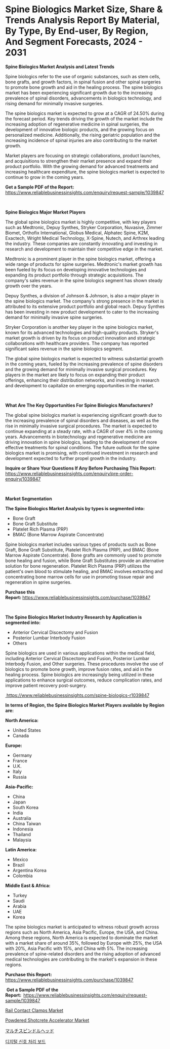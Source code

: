 <p><h1>Spine Biologics Market Size, Share & Trends Analysis Report By Material, By Type, By End-user, By Region, And Segment Forecasts, 2024 - 2031</h1></p><p><strong>Spine Biologics Market Analysis and Latest Trends</strong></p>
<p><p>Spine biologics refer to the use of organic substances, such as stem cells, bone grafts, and growth factors, in spinal fusion and other spinal surgeries to promote bone growth and aid in the healing process. The spine biologics market has been experiencing significant growth due to the increasing prevalence of spinal disorders, advancements in biologics technology, and rising demand for minimally invasive surgeries.</p><p>The spine biologics market is expected to grow at a CAGR of 24.50% during the forecast period. Key trends driving the growth of the market include the increasing adoption of regenerative medicine in spinal surgeries, the development of innovative biologic products, and the growing focus on personalized medicine. Additionally, the rising geriatric population and the increasing incidence of spinal injuries are also contributing to the market growth.</p><p>Market players are focusing on strategic collaborations, product launches, and acquisitions to strengthen their market presence and expand their product portfolio. With the growing demand for advanced treatments and increasing healthcare expenditure, the spine biologics market is expected to continue to grow in the coming years.</p></p>
<p><strong>Get a Sample PDF of the Report:&nbsp;</strong> <a href="https://www.reliablebusinessinsights.com/enquiry/request-sample/1039847">https://www.reliablebusinessinsights.com/enquiry/request-sample/1039847</a></p>
<p>&nbsp;</p>
<p><strong>Spine Biologics Major Market Players</strong></p>
<p><p>The global spine biologics market is highly competitive, with key players such as Medtronic, Depuy Synthes, Stryker Corporation, Nuvasive, Zimmer Biomet, Orthofix International, Globus Medical, Alphatec Spine, K2M, Exactech, Wright Medical Technology, X-Spine, Nutech, and Arthrex leading the industry. These companies are constantly innovating and investing in research and development to maintain their competitive edge in the market.</p><p>Medtronic is a prominent player in the spine biologics market, offering a wide range of products for spine surgeries. Medtronic's market growth has been fueled by its focus on developing innovative technologies and expanding its product portfolio through strategic acquisitions. The company's sales revenue in the spine biologics segment has shown steady growth over the years.</p><p>Depuy Synthes, a division of Johnson & Johnson, is also a major player in the spine biologics market. The company's strong presence in the market is attributed to its extensive product portfolio and global reach. Depuy Synthes has been investing in new product development to cater to the increasing demand for minimally invasive spine surgeries.</p><p>Stryker Corporation is another key player in the spine biologics market, known for its advanced technologies and high-quality products. Stryker's market growth is driven by its focus on product innovation and strategic collaborations with healthcare providers. The company has reported significant sales revenue in the spine biologics segment.</p><p>The global spine biologics market is expected to witness substantial growth in the coming years, fueled by the increasing prevalence of spine disorders and the growing demand for minimally invasive surgical procedures. Key players in the market are likely to focus on expanding their product offerings, enhancing their distribution networks, and investing in research and development to capitalize on emerging opportunities in the market.</p></p>
<p>&nbsp;</p>
<p><strong>What Are The Key Opportunities For Spine Biologics Manufacturers?</strong></p>
<p><p>The global spine biologics market is experiencing significant growth due to the increasing prevalence of spinal disorders and diseases, as well as the rise in minimally invasive surgical procedures. The market is expected to continue expanding at a steady rate, with a CAGR of over 4% in the coming years. Advancements in biotechnology and regenerative medicine are driving innovation in spine biologics, leading to the development of more effective treatments for spinal conditions. The future outlook for the spine biologics market is promising, with continued investment in research and development expected to further propel growth in the industry.</p></p>
<p><strong>Inquire or Share Your Questions If Any Before Purchasing This Report:</strong> <a href="https://www.reliablebusinessinsights.com/enquiry/pre-order-enquiry/1039847">https://www.reliablebusinessinsights.com/enquiry/pre-order-enquiry/1039847</a></p>
<p>&nbsp;</p>
<p><strong>Market Segmentation</strong></p>
<p><strong>The Spine Biologics Market Analysis by types is segmented into:</strong></p>
<p><ul><li>Bone Graft</li><li>Bone Graft Substitute</li><li>Platelet Rich Plasma (PRP)</li><li>BMAC (Bone Marrow Aspirate Concentrate)</li></ul></p>
<p><p>Spine biologics market includes various types of products such as Bone Graft, Bone Graft Substitute, Platelet Rich Plasma (PRP), and BMAC (Bone Marrow Aspirate Concentrate). Bone grafts are commonly used to promote bone healing and fusion, while Bone Graft Substitutes provide an alternative solution for bone regeneration. Platelet Rich Plasma (PRP) utilizes the patient's own blood to stimulate healing, and BMAC involves extracting and concentrating bone marrow cells for use in promoting tissue repair and regeneration in spine surgeries.</p></p>
<p><strong>Purchase this Report:&nbsp;</strong><a href="https://www.reliablebusinessinsights.com/purchase/1039847">https://www.reliablebusinessinsights.com/purchase/1039847</a></p>
<p>&nbsp;</p>
<p><strong>The Spine Biologics Market Industry Research by Application is segmented into:</strong></p>
<p><ul><li>Anterior Cervical Discectomy and Fusion</li><li>Posterior Lumbar Interbody Fusion</li><li>Others</li></ul></p>
<p><p>Spine biologics are used in various applications within the medical field, including Anterior Cervical Discectomy and Fusion, Posterior Lumbar Interbody Fusion, and Other surgeries. These procedures involve the use of biologics to promote bone growth, improve fusion rates, and aid in the healing process. Spine biologics are increasingly being utilized in these applications to enhance surgical outcomes, reduce complication rates, and improve patient recovery post-surgery.</p></p>
<p><a href="https://www.reliablebusinessinsights.com/spine-biologics-r1039847">&nbsp;https://www.reliablebusinessinsights.com/spine-biologics-r1039847</a></p>
<p><strong>In terms of Region, the Spine Biologics Market Players available by Region are:</strong></p>
<p>
    <p> <strong> North America: </strong>
        <ul>
            <li>United States</li>
            <li>Canada</li>
        </ul>
        </p> 
    <p> <strong> Europe: </strong>
        <ul>
            <li>Germany</li>
            <li>France</li>
            <li>U.K.</li>
            <li>Italy</li>
            <li>Russia</li>
        </ul>
        </p> 
    <p> <strong> Asia-Pacific: </strong>
        <ul>
            <li>China</li>
            <li>Japan</li>
            <li>South Korea</li>
            <li>India</li>
            <li>Australia</li>
            <li>China Taiwan</li>
            <li>Indonesia</li>
            <li>Thailand</li>
            <li>Malaysia</li>
        </ul>
        </p> 
    <p> <strong> Latin America: </strong>
        <ul>
            <li>Mexico</li>
            <li>Brazil</li>
            <li>Argentina Korea</li>
            <li>Colombia</li>
        </ul>
        </p> 
    <p> <strong> Middle East & Africa: </strong>
        <ul>
            <li>Turkey</li>
            <li>Saudi</li>
            <li>Arabia</li>
            <li>UAE</li>
            <li>Korea</li>
        </ul>
    </p>
    </p>
<p><p>The spine biologics market is anticipated to witness robust growth across regions such as North America, Asia Pacific, Europe, the USA, and China. Among these regions, North America is expected to dominate the market with a market share of around 35%, followed by Europe with 25%, the USA with 20%, Asia Pacific with 15%, and China with 5%. The increasing prevalence of spine-related disorders and the rising adoption of advanced medical technologies are contributing to the market's expansion in these regions.</p></p>
<p><strong>Purchase this Report: </strong><a href="https://www.reliablebusinessinsights.com/purchase/1039847">https://www.reliablebusinessinsights.com/purchase/1039847</a></p>
<p>&nbsp;<strong>Get a Sample PDF of the Report:&nbsp;&nbsp;</strong><a href="https://www.reliablebusinessinsights.com/enquiry/request-sample/1039847">https://www.reliablebusinessinsights.com/enquiry/request-sample/1039847</a></p>
<p><strong></strong></p>
<p><p><a href="https://github.com/khadijahesham19/Market-Research-Report-List-1/blob/main/rail-contact-clamps-market.md">Rail Contact Clamps Market</a></p><p><a href="https://github.com/mhrnetwork1/Market-Research-Report-List-1/blob/main/powdered-shotcrete-accelerator-market.md">Powdered Shotcrete Accelerator Market</a></p><p><a href="https://github.com/ddwcuskozol07187/Market-Research-Report-List-2/blob/main/9043253166812.md">マルチスピンドルヘッド</a></p><p><a href="https://github.com/darrellockm3ytan895656/Market-Research-Report-List-2/blob/main/4238151179985.md">디지털 신호 처리 보드</a></p></p>